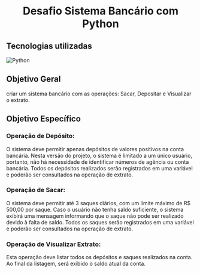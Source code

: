 <h1 align="center"> Desafio Sistema Bancário com Python </h1>

## Tecnologias utilizadas

![Python](https://img.shields.io/badge/python-3670A0?style=for-the-badge&logo=python&logoColor=ffdd54) 

## Objetivo Geral

criar um sistema bancário com as operações: Sacar, Depositar e Visualizar o extrato.

## Objetivo Específico

### Operação de Depósito:

O sistema deve permitir apenas depósitos de valores positivos na conta bancária. Nesta versão do projeto, o sistema é limitado a um único usuário, portanto, não há necessidade de identificar números de agência ou conta bancária. Todos os depósitos realizados serão registrados em uma variável e poderão ser consultados na operação de extrato.

### Operação de Sacar:

O sistema deve permitir até 3 saques diários, com um limite máximo de R$ 500,00 por saque. Caso o usuário não tenha saldo suficiente, o sistema exibirá uma mensagem informando que o saque não pode ser realizado devido à falta de saldo. Todos os saques serão registrados em uma variável e poderão ser consultados na operação de extrato.


### Operação de Visualizar Extrato:

Esta operação deve listar todos os depósitos e saques realizados na conta. Ao final da listagem, será exibido o saldo atual da conta.



